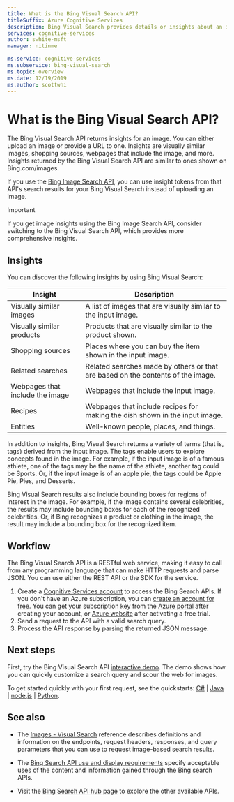 ```yaml
---
title: What is the Bing Visual Search API?
titleSuffix: Azure Cognitive Services
description: Bing Visual Search provides details or insights about an image such as similar images or shopping sources.
services: cognitive-services
author: swhite-msft
manager: nitinme

ms.service: cognitive-services
ms.subservice: bing-visual-search
ms.topic: overview
ms.date: 12/19/2019
ms.author: scottwhi
---
```


# What is the Bing Visual Search API?

The Bing Visual Search API returns insights for an image. You can either upload an image or provide a URL to one. Insights are visually similar images, shopping sources, webpages that include the image, and more. Insights returned by the Bing Visual Search API are similar to ones shown on Bing.com/images. 

If you use the [Bing Image Search API](../bing-image-search/overview.md), you can use insight tokens from that API's search results for your Bing Visual Search instead of uploading an image.

> [!IMPORTANT]
> If you get image insights using the Bing Image Search API, consider switching to the Bing Visual Search API, which provides more comprehensive insights.

## Insights

You can discover the following insights by using Bing Visual Search:

| Insight                              | Description |
|--------------------------------------|-------------|
| Visually similar images              | A list of images that are visually similar to the input image. |
| Visually similar products            | Products that are visually similar to the product shown.            |
| Shopping sources                     | Places where you can buy the item shown in the input image.            |
| Related searches                     | Related searches made by others or that are based on the contents of the image.            |
| Webpages that include the image     | Webpages that include the input image.            |
| Recipes                              | Webpages that include recipes for making the dish shown in the input image.            |
| Entities                             | Well-known people, places, and things. |

In addition to insights, Bing Visual Search returns a variety of terms (that is, tags) derived from the input image. The tags enable users to explore concepts found in the image. For example, if the input image is of a famous athlete, one of the tags may be the name of the athlete, another tag could be Sports. Or, if the input image is of an apple pie, the tags could be Apple Pie, Pies, and Desserts.

Bing Visual Search results also include bounding boxes for regions of interest in the image. For example, if the image contains several celebrities, the results may include bounding boxes for each of the recognized celebrities. Or, if Bing recognizes a product or clothing in the image, the result may include a bounding box for the recognized item.

## Workflow

The Bing Visual Search API is a RESTful web service, making it easy to call from any programming language that can make HTTP requests and parse JSON. You can use either the REST API or the SDK for the service.

1. Create a [Cognitive Services account](https://docs.microsoft.com/azure/cognitive-services/cognitive-services-apis-create-account) to access the Bing Search APIs. If you don't have an Azure subscription, you can [create an account for free](https://azure.microsoft.com/free/). You can get your subscription key from the [Azure portal](../cognitive-services-apis-create-account.md#get-the-keys-for-your-resource) after creating your account, or [Azure website](https://azure.microsoft.com/try/cognitive-services/my-apis) after activating a free trial.
2. Send a request to the API with a valid search query.
3. Process the API response by parsing the returned JSON message.

## Next steps

First, try the Bing Visual Search API [interactive demo](https://azure.microsoft.com/services/cognitive-services/bing-visual-search/).
The demo shows how you can quickly customize a search query and scour the web for images.

To get started quickly with your first request, see the quickstarts: [C#](quickstarts/csharp.md) | [Java](quickstarts/java.md) | [node.js](quickstarts/nodejs.md) | [Python](quickstarts/python.md).

## See also

* The [Images - Visual Search](https://docs.microsoft.com/rest/api/cognitiveservices/bingvisualsearch/images/visualsearch) reference describes definitions and information on the endpoints, request headers, responses, and query parameters that you can use to request image-based search results.

* The [Bing Search API use and display requirements](../bing-web-search/use-display-requirements.md) specify acceptable uses of the content and information gained through the Bing search APIs.

* Visit the [Bing Search API hub page](../bing-web-search/search-the-web.md) to explore the other available APIs.